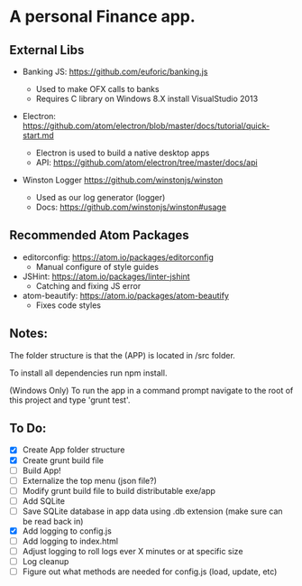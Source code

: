 # A personal Finance app.

## External Libs
* Banking JS: https://github.com/euforic/banking.js
  * Used to make OFX calls to banks
  * Requires C library on Windows 8.X install VisualStudio 2013

* Electron: https://github.com/atom/electron/blob/master/docs/tutorial/quick-start.md
  * Electron is used to build a native desktop apps
  * API: https://github.com/atom/electron/tree/master/docs/api

* Winston Logger https://github.com/winstonjs/winston
  * Used as our log generator (logger)
  * Docs: https://github.com/winstonjs/winston#usage

## Recommended Atom Packages
* editorconfig: https://atom.io/packages/editorconfig
  * Manual configure of style guides
* JSHint: https://atom.io/packages/linter-jshint
  * Catching and fixing JS error
* atom-beautify: https://atom.io/packages/atom-beautify
  * Fixes code styles


## Notes:
The folder structure is that the (APP) is located in /src folder.

To install all dependencies run npm install.

(Windows Only)
To run the app in a command prompt navigate to the root of this project and type 'grunt test'.

## To Do:
- [X] Create App folder structure
- [X] Create grunt build file
- [ ] Build App!
- [ ] Externalize the top menu (json file?)
- [ ] Modify grunt build file to build distributable exe/app
- [ ] Add SQLite
- [ ] Save SQLite database in app data using .db extension (make sure can be read back in)
- [X] Add logging to config.js
- [ ] Add logging to index.html
- [ ] Adjust logging to roll logs ever X minutes or at specific size
- [ ] Log cleanup
- [ ] Figure out what methods are needed for config.js (load, update, etc)
